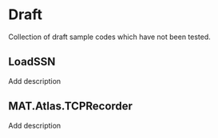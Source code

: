 # Draft

Collection of draft sample codes which have not been tested.

## LoadSSN
Add description

## MAT.Atlas.TCPRecorder
Add description
